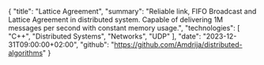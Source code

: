 {
    "title": "Lattice Agreement",
    "summary": "Reliable link, FIFO Broadcast and Lattice Agreement in distributed system. Capable of delivering 1M messages per second with constant memory usage.",
    "technologies": [
        "C++",
        "Distributed Systems",
        "Networks",
        "UDP"
    ],
    "date": "2023-12-31T09:00:00+02:00",
    "github": "https://github.com/Amdrija/distributed-algorithms"
}